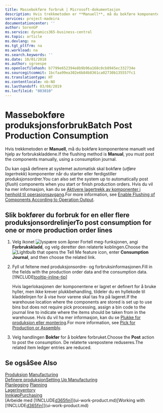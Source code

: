 ```yaml
---
title: Massebokføre forbruk | Microsoft-dokumentasjon
description: Hvis trekkmetoden er **Manuell**, må du bokføre komponentene manuelt ved hjelp av forbrukskladdene.
services: project-madeira
documentationcenter: ''
author: SorenGP
ms.service: dynamics365-business-central
ms.topic: article
ms.devlang: na
ms.tgt_pltfrm: na
ms.workload: na
ms.search.keywords: ''
ms.date: 10/01/2018
ms.author: sgroespe
ms.openlocfilehash: b7799e652394e8b9b96a168c0cb8945ec332734e
ms.sourcegitcommit: 1bcfaa99ea302e6b84b8361ca02730b135557fc1
ms.translationtype: HT
ms.contentlocale: nb-NO
ms.lasthandoff: 03/08/2019
ms.locfileid: "803010"
---
```

# <a name="batch-post-production-consumption"></a><span data-ttu-id="eb642-103">Massebokføre produksjonsforbruk</span><span class="sxs-lookup"><span data-stu-id="eb642-103">Batch Post Production Consumption</span></span>
<span data-ttu-id="eb642-104">Hvis trekkmetoden er **Manuell**, må du bokføre komponentene manuelt ved hjelp av forbrukskladdene.</span><span class="sxs-lookup"><span data-stu-id="eb642-104">If the flushing method is **Manual**, you must post the components manually, using a consumption journal.</span></span>

<span data-ttu-id="eb642-105">Du kan også definere at systemet automatisk skal bokføre (*utføre lagertrekk*) komponenter når du starter eller ferdigstiller produksjonsordrer.</span><span class="sxs-lookup"><span data-stu-id="eb642-105">You can also set the system up to automatically post (*flush*) components when you start or finish production orders.</span></span> <span data-ttu-id="eb642-106">Hvis du vil ha mer informasjon, kan du se [Aktivere lagertrekk av komponenter i henhold til operasjonsavgang](production-how-to-flush-components-according-to-operation-output.md).</span><span class="sxs-lookup"><span data-stu-id="eb642-106">For more information, see [Enable Flushing of Components According to Operation Output](production-how-to-flush-components-according-to-operation-output.md).</span></span>

## <a name="to-post-consumption-for-one-or-more-production-order-lines"></a><span data-ttu-id="eb642-107">Slik bokfører du forbruk for en eller flere produksjonsordrelinjer</span><span class="sxs-lookup"><span data-stu-id="eb642-107">To post consumption for one or more production order lines</span></span>  
1.  <span data-ttu-id="eb642-108">Velg ikonet ![lyspære som åpner Fortell meg-funksjonen](media/ui-search/search_small.png "Fortell hva du vil gjøre"), angi **Forbrukskladd**, og velg deretter den relaterte koblingen.</span><span class="sxs-lookup"><span data-stu-id="eb642-108">Choose the ![Lightbulb that opens the Tell Me feature](media/ui-search/search_small.png "Tell me what you want to do") icon, enter **Consumption Journal**, and then choose the related link.</span></span>  
2.  <span data-ttu-id="eb642-109">Fyll ut feltene med produksjonsordre- og forbruksinformasjonen.</span><span class="sxs-lookup"><span data-stu-id="eb642-109">Fill in the fields with the production order data and the consumption data.</span></span> [!INCLUDE[tooltip-inline-tip](includes/tooltip-inline-tip_md.md)]  

    <span data-ttu-id="eb642-110">Hvis lagerlokasjonen der komponentene er lagret er definert for å bruke hyller, men ikke krever plukkbehandling, tildeler du en hyllekode til kladdelinjen for å vise hvor varene skal tas fra på lageret.</span><span class="sxs-lookup"><span data-stu-id="eb642-110">If the warehouse location where the components are stored is set up to use bins but does not require pick processing, assign a bin code to the journal line to indicate where the items should be taken from in the warehouse.</span></span> <span data-ttu-id="eb642-111">Hvis du vil ha mer informasjon, kan du se [Plukke for produksjon eller montering](warehouse-how-to-pick-for-production.md).</span><span class="sxs-lookup"><span data-stu-id="eb642-111">For more information, see [Pick for Production or Assembly](warehouse-how-to-pick-for-production.md).</span></span>  
3.  <span data-ttu-id="eb642-112">Velg handlingen **Bokfør** for å bokføre forbruket.</span><span class="sxs-lookup"><span data-stu-id="eb642-112">Choose the **Post** action to post the consumption.</span></span> <span data-ttu-id="eb642-113">De relaterte varepostene reduseres.</span><span class="sxs-lookup"><span data-stu-id="eb642-113">The related item ledger entries are reduced.</span></span>

## <a name="see-also"></a><span data-ttu-id="eb642-114">Se også</span><span class="sxs-lookup"><span data-stu-id="eb642-114">See Also</span></span>  
<span data-ttu-id="eb642-115">[Produksjon](production-manage-manufacturing.md)  </span><span class="sxs-lookup"><span data-stu-id="eb642-115">[Manufacturing](production-manage-manufacturing.md)  </span></span>  
[<span data-ttu-id="eb642-116">Definere produksjon</span><span class="sxs-lookup"><span data-stu-id="eb642-116">Setting Up Manufacturing</span></span>](production-configure-production-processes.md)  
<span data-ttu-id="eb642-117">[Planlegging](production-planning.md)    </span><span class="sxs-lookup"><span data-stu-id="eb642-117">[Planning](production-planning.md)    </span></span>  
[<span data-ttu-id="eb642-118">Lager</span><span class="sxs-lookup"><span data-stu-id="eb642-118">Inventory</span></span>](inventory-manage-inventory.md)  
[<span data-ttu-id="eb642-119">Innkjøp</span><span class="sxs-lookup"><span data-stu-id="eb642-119">Purchasing</span></span>](purchasing-manage-purchasing.md)  
<span data-ttu-id="eb642-120">[Arbeide med [!INCLUDE[d365fin](includes/d365fin_md.md)]](ui-work-product.md)</span><span class="sxs-lookup"><span data-stu-id="eb642-120">[Working with [!INCLUDE[d365fin](includes/d365fin_md.md)]](ui-work-product.md)</span></span>
